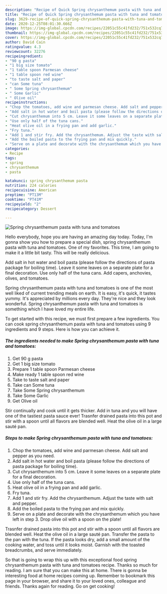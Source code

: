 ```yaml
---
description: "Recipe of Quick Spring chrysanthemum pasta with tuna and tomatoes"
title: "Recipe of Quick Spring chrysanthemum pasta with tuna and tomatoes"
slug: 3629-recipe-of-quick-spring-chrysanthemum-pasta-with-tuna-and-tomatoes
date: 2020-12-25T08:01:30.666Z
image: https://img-global.cpcdn.com/recipes/22051c55c41fd232/751x532cq70/spring-chrysanthemum-pasta-with-tuna-and-tomatoes-recipe-main-photo.jpg
thumbnail: https://img-global.cpcdn.com/recipes/22051c55c41fd232/751x532cq70/spring-chrysanthemum-pasta-with-tuna-and-tomatoes-recipe-main-photo.jpg
cover: https://img-global.cpcdn.com/recipes/22051c55c41fd232/751x532cq70/spring-chrysanthemum-pasta-with-tuna-and-tomatoes-recipe-main-photo.jpg
author: David Cain
ratingvalue: 4.3
reviewcount: 32276
recipeingredient:
- "90 g pasta"
- "1 big size tomato"
- "1 table spoon Parmesan cheese"
- "1 table spoon red wine"
- "to taste salt and paper"
- "can Some tuna"
- " Some Spring chrysanthemum"
- " Some Garlic"
- " Olive oil"
recipeinstructions:
- "Chop the tomatoes, add wine and parmesan cheese. Add salt and pepper as you need."
- "Add salt in hot water and boil pasta (please follow the directions of pasta package for boiling time)."
- "Cut chrysanthemum into 5 cm. Leave it some leaves on a separate plate for a final decoration."
- "Use only half of the tuna cans."
- "Heat olive oil in a frying pan and add garlic."
- "Fry tuna."
- "Add 1 and stir fry. Add the chrysanthemum. Adjust the taste with salt and pepper."
- "Add the boiled pasta to the frying pan and mix quickly."
- "Serve on a plate and decorate with the chrysanthemum which you have left in step 3. Drop olive oil with a spoon on the plate!"
categories:
- Recipe
tags:
- spring
- chrysanthemum
- pasta

katakunci: spring chrysanthemum pasta 
nutrition: 224 calories
recipecuisine: American
preptime: "PT13M"
cooktime: "PT41M"
recipeyield: "2"
recipecategory: Dessert

---
```



![Spring chrysanthemum pasta with tuna and tomatoes](https://img-global.cpcdn.com/recipes/22051c55c41fd232/751x532cq70/spring-chrysanthemum-pasta-with-tuna-and-tomatoes-recipe-main-photo.jpg)

Hello everybody, hope you are having an amazing day today. Today, I'm gonna show you how to prepare a special dish, spring chrysanthemum pasta with tuna and tomatoes. One of my favorites. This time, I am going to make it a little bit tasty. This will be really delicious.

Add salt in hot water and boil pasta (please follow the directions of pasta package for boiling time). Leave it some leaves on a separate plate for a final decoration. Use only half of the tuna cans. Add capers, anchovies, olives, and tomatoes.

Spring chrysanthemum pasta with tuna and tomatoes is one of the most well liked of current trending meals on earth. It is easy, it's quick, it tastes yummy. It's appreciated by millions every day. They're nice and they look wonderful. Spring chrysanthemum pasta with tuna and tomatoes is something which I have loved my entire life.


To get started with this recipe, we must first prepare a few ingredients. You can cook spring chrysanthemum pasta with tuna and tomatoes using 9 ingredients and 9 steps. Here is how you can achieve it.

<!--inarticleads1-->

##### The ingredients needed to make Spring chrysanthemum pasta with tuna and tomatoes:

1. Get 90 g pasta
1. Get 1 big size tomato
1. Prepare 1 table spoon Parmesan cheese
1. Make ready 1 table spoon red wine
1. Take to taste salt and paper
1. Take can Some tuna
1. Take  Some Spring chrysanthemum
1. Take  Some Garlic
1. Get  Olive oil


Stir continually and cook until it gets thicker. Add in tuna and you will have one of the tastiest pasta sauce ever! Trasnfer drained pasta into this pot and stir with a spoon until all flavors are blended well. Heat the olive oil in a large sauté pan. 

<!--inarticleads2-->

##### Steps to make Spring chrysanthemum pasta with tuna and tomatoes:

1. Chop the tomatoes, add wine and parmesan cheese. Add salt and pepper as you need.
1. Add salt in hot water and boil pasta (please follow the directions of pasta package for boiling time).
1. Cut chrysanthemum into 5 cm. Leave it some leaves on a separate plate for a final decoration.
1. Use only half of the tuna cans.
1. Heat olive oil in a frying pan and add garlic.
1. Fry tuna.
1. Add 1 and stir fry. Add the chrysanthemum. Adjust the taste with salt and pepper.
1. Add the boiled pasta to the frying pan and mix quickly.
1. Serve on a plate and decorate with the chrysanthemum which you have left in step 3. Drop olive oil with a spoon on the plate!


Trasnfer drained pasta into this pot and stir with a spoon until all flavors are blended well. Heat the olive oil in a large sauté pan. Transfer the pasta to the pan with the tuna. If the pasta looks dry, add a small amount of the cooking water, and toss until it looks moist. Garnish with the toasted breadcrumbs, and serve immediately. 

So that is going to wrap this up with this exceptional food spring chrysanthemum pasta with tuna and tomatoes recipe. Thanks so much for reading. I am sure that you can make this at home. There is gonna be interesting food at home recipes coming up. Remember to bookmark this page in your browser, and share it to your loved ones, colleague and friends. Thanks again for reading. Go on get cooking!
